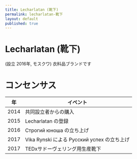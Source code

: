 ```yaml
---
title: Lecharlatan (靴下)
permalink: lecharlatan-靴下
layout: default
published: true
---
```


# Lecharlatan (靴下)

(設立	2016年, モスクワ) 衣料品ブランドです

# コンセンサス

|年|イベント|
|----|---------|
|2014|共同設立者からの購入|
|2015|Lecharlatan の登録|
|2016|Строгий юноша の立ち上げ|
|2017|Vika Rynski による Русский успех の立ち上げ|
|2017|TEDxサドーヴェリング用生産靴下|
